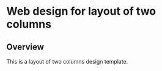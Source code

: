 # Web design for layout of two columns

## Overview

This is a layout of two columns design template.
